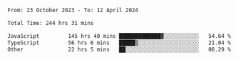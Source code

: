 

<!--START_SECTION:waka-->

```txt
From: 23 October 2023 - To: 12 April 2024

Total Time: 244 hrs 31 mins

JavaScript         145 hrs 40 mins █████████████▓░░░░░░░░░░░   54.64 %
TypeScript         56 hrs 6 mins   █████▒░░░░░░░░░░░░░░░░░░░   21.04 %
Other              22 hrs 5 mins   ██░░░░░░░░░░░░░░░░░░░░░░░   08.29 %
```

<!--END_SECTION:waka-->
